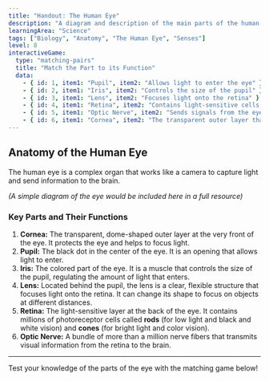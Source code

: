 ```yaml
---
title: "Handout: The Human Eye"
description: "A diagram and description of the main parts of the human eye and their functions."
learningArea: "Science"
tags: ["Biology", "Anatomy", "The Human Eye", "Senses"]
level: 8
interactiveGame:
  type: "matching-pairs"
  title: "Match the Part to its Function"
  data:
    - { id: 1, item1: "Pupil", item2: "Allows light to enter the eye" }
    - { id: 2, item1: "Iris", item2: "Controls the size of the pupil" }
    - { id: 3, item1: "Lens", item2: "Focuses light onto the retina" }
    - { id: 4, item1: "Retina", item2: "Contains light-sensitive cells (rods and cones)" }
    - { id: 5, item1: "Optic Nerve", item2: "Sends signals from the eye to the brain" }
    - { id: 6, item1: "Cornea", item2: "The transparent outer layer that protects the eye" }
---
```


## Anatomy of the Human Eye

The human eye is a complex organ that works like a camera to capture light and send information to the brain.

*(A simple diagram of the eye would be included here in a full resource)*

### Key Parts and Their Functions

1.  **Cornea:** The transparent, dome-shaped outer layer at the very front of the eye. It protects the eye and helps to focus light.
2.  **Pupil:** The black dot in the center of the eye. It is an opening that allows light to enter.
3.  **Iris:** The colored part of the eye. It is a muscle that controls the size of the pupil, regulating the amount of light that enters.
4.  **Lens:** Located behind the pupil, the lens is a clear, flexible structure that focuses light onto the retina. It can change its shape to focus on objects at different distances.
5.  **Retina:** The light-sensitive layer at the back of the eye. It contains millions of photoreceptor cells called **rods** (for low light and black and white vision) and **cones** (for bright light and color vision).
6.  **Optic Nerve:** A bundle of more than a million nerve fibers that transmits visual information from the retina to the brain.

---

Test your knowledge of the parts of the eye with the matching game below!

